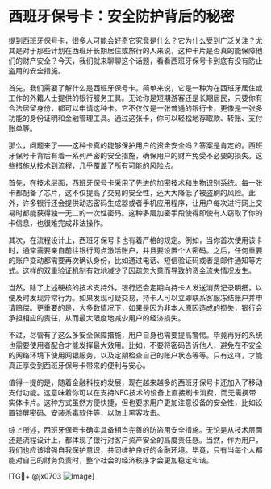 # 西班牙保号卡：安全防护背后的秘密

提到西班牙保号卡，很多人可能会好奇它究竟是什么？它为什么受到广泛关注？尤其是对于那些计划在西班牙长期居住或旅行的人来说，这种卡片是否真的能保障他们的财产安全？今天，我们就来聊聊这个话题，看看西班牙保号卡到底有没有防止盗用的安全措施。

首先，我们需要了解什么是西班牙保号卡。简单来说，它是一种为在西班牙居住或工作的外籍人士提供的银行服务工具。无论你是短期游客还是长期居民，只要你有合法居留身份，都可以申请这种卡。它不仅仅是一张普通的银行卡，更像是一张多功能的身份证明和金融管理工具。通过这张卡，你可以轻松地存取款、转账、支付账单等。

那么，问题来了——这种卡真的能够保护用户的资金安全吗？答案是肯定的。西班牙保号卡背后有着一系列严密的安全措施，确保用户的财产免受不必要的损失。这些措施从技术到流程，几乎覆盖了所有可能的风险点。

首先，在技术层面，西班牙保号卡采用了先进的加密技术和生物识别系统。每一张卡都配备了芯片，这不仅提高了交易的安全性，还大大降低了被盗刷的风险。此外，许多银行还会提供动态密码生成器或者手机应用程序，让用户每次进行网上交易时都能获得独一无二的一次性密码。这种多层加密手段使得即使有人窃取了你的卡信息，也很难完成非法操作。

其次，在流程设计上，西班牙保号卡也有着严格的规定。例如，当你首次使用该卡时，通常需要亲自前往银行网点激活账户，并且要设置个人密码。之后，任何重要的账户变动都需要再次确认身份，比如通过电话、短信验证码或者是邮件通知等方式。这样的双重验证机制有效地减少了因疏忽大意而导致的资金流失情况发生。

当然，除了上述硬核的技术支持外，银行还会定期向持卡人发送消费记录明细，以便及时发现异常行为。如果发现可疑交易，持卡人可以立即联系客服冻结账户并申请赔偿。更重要的是，大多数情况下，如果是因为非本人原因造成的损失，银行会承担相应的责任，从而最大限度地减少用户的经济损失。

不过，尽管有了这么多安全保障措施，用户自身也需要提高警惕。毕竟再好的系统也需要使用者配合才能发挥最大效用。比如，不要将密码告诉他人，避免在不安全的网络环境下使用网银服务，以及定期检查自己的账户状态等等。只有这样，才能真正享受到西班牙保号卡带来的便利与安心。

值得一提的是，随着金融科技的发展，现在越来越多的西班牙保号卡还加入了移动支付功能。这意味着你可以在支持NFC技术的设备上直接刷卡消费，而无需携带实体卡片。这种方式虽然方便快捷，但也要求用户更加注意设备的安全性，比如设置锁屏密码、安装杀毒软件等，以防止黑客攻击。

综上所述，西班牙保号卡确实具备相当完善的防盜用安全措施。无论是从技术层面还是流程设计上，都体现了银行对客户资产安全的高度责任感。当然，作为用户，我们也应该增强自我保护意识，共同维护良好的金融环境。毕竟，只有当每个人都能对自己的财务负责时，整个社会的经济秩序才会更加稳定和谐。

[TG💪+ @jx0703 ![Image](https://github.com/user-attachments/assets/dbca1d08-cadb-493c-b0ec-ad6f7a83f270)]